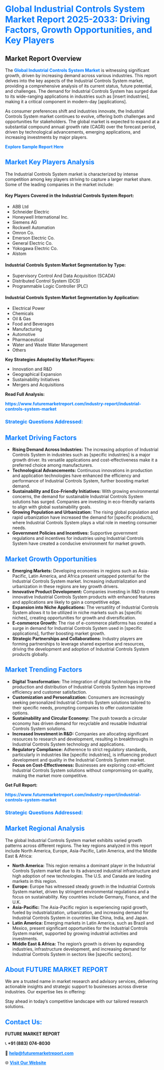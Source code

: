 <h1 style="color: #007BFF;">Global Industrial Controls System Market Report 2025-2033: Driving Factors, Growth Opportunities, and Key Players</h1>

<section id="overview">
<h2>Market Report Overview</h2>
<p>The <a href="https://www.futuremarketreport.com/industry-report/industrial-controls-system-market" style="color: #007BFF; text-decoration: none;"><strong>Global Industrial Controls System Market</strong></a> is witnessing significant growth, driven by increasing demand across various industries. This report delves into the key aspects of the Industrial Controls System market, providing a comprehensive analysis of its current status, future potential, and challenges. The demand for Industrial Controls System has surged due to its wide-ranging applications in industries such as [insert industries], making it a critical component in modern-day [applications].</p>
<p>As consumer preferences shift and industries innovate, the Industrial Controls System market continues to evolve, offering both challenges and opportunities for stakeholders. The global market is expected to expand at a substantial compound annual growth rate (CAGR) over the forecast period, driven by technological advancements, emerging applications, and increasing investments by major players.</p>
</section>

<section id="overview">
<p><a href="https://www.futuremarketreport.com/request-sample/reportId=104200" style="color: #007BFF; text-decoration: none;"><strong>Explore Sample Report Here</strong></a></p>
</section>

<section id="key-players">
<h2 style="color: #007BFF;">Market Key Players Analysis</h2>
<p>The Industrial Controls System market is characterized by intense competition among key players striving to capture a larger market share. Some of the leading companies in the market include:</p>
<h4>Key Players Covered in the Industrial Controls System Report:</h4>
<ul><li>ABB Ltd</li><li>Schneider Electric</li><li>Honeywell International Inc.</li><li>Siemens AG</li><li>Rockwell Automation</li><li>Omron Co.</li><li>Emerson Electric Co.</li><li>General Electric Co.</li><li>Yokogawa Electric Co.</li><li>Alstom</li></ul>
<h4>Industrial Controls System Market Segmentation by Type:</h4>
<ul><li>Supervisory Control And Data Acquisition (SCADA)</li><li>Distributed Control System (DCS)</li><li>Programmable Logic Controller (PLC)</li></ul>

<h4>Industrial Controls System Market Segmentation by Application:</h4>
<ul><li>Electrical Power</li><li>Chemicals</li><li>Oil &amp; Gas</li><li>Food and Beverages</li><li>Manufacturing</li><li>Automotive</li><li>Pharmaceutical</li><li>Water and Waste Water Management</li><li>Others</li></ul>
<p><strong>Key Strategies Adopted by Market Players:</strong></p>
<ul>
<li>Innovation and R&D</li>
<li>Geographical Expansion</li>
<li>Sustainability Initiatives</li>
<li>Mergers and Acquisitions</li>
</ul>
</section>

<section>
<p><strong>Read Full Analysis: </strong></p><a href="https://www.futuremarketreport.com/industry-report/industrial-controls-system-market" style="color: #007BFF; text-decoration: none;"><strong>https://www.futuremarketreport.com/industry-report/industrial-controls-system-market</strong></a>
<h3 style="color: #007BFF;">Strategic Questions Addressed:</h3>
</section>

<section id="driving-factors">
<h2 style="color: #007BFF;">Market Driving Factors</h2>
<ul>
<li><strong>Rising Demand Across Industries:</strong> The increasing adoption of Industrial Controls System in industries such as [specific industries] is a major growth driver. Its versatile applications and cost-effectiveness make it a preferred choice among manufacturers.</li>
<li><strong>Technological Advancements:</strong> Continuous innovations in production and application technologies have enhanced the efficiency and performance of Industrial Controls System, further boosting market demand.</li>
<li><strong>Sustainability and Eco-Friendly Initiatives:</strong> With growing environmental concerns, the demand for sustainable Industrial Controls System solutions has surged. Companies are investing in eco-friendly variants to align with global sustainability goals.</li>
<li><strong>Growing Population and Urbanization:</strong> The rising global population and rapid urbanization have increased the demand for [specific products], where Industrial Controls System plays a vital role in meeting consumer needs.</li>
<li><strong>Government Policies and Incentives:</strong> Supportive government regulations and incentives for industries using Industrial Controls System have created a conducive environment for market growth.</li>
</ul>
</section>

<section id="growth-opportunities">
<h2 style="color: #007BFF;">Market Growth Opportunities</h2>
<ul>
<li><strong>Emerging Markets:</strong> Developing economies in regions such as Asia-Pacific, Latin America, and Africa present untapped potential for the Industrial Controls System market. Increasing industrialization and urbanization in these regions are key growth drivers.</li>
<li><strong>Innovative Product Development:</strong> Companies investing in R&D to create innovative Industrial Controls System products with enhanced features and applications are likely to gain a competitive edge.</li>
<li><strong>Expansion into Niche Applications:</strong> The versatility of Industrial Controls System allows it to be utilized in niche markets such as [specific niches], creating opportunities for growth and diversification.</li>
<li><strong>E-commerce Growth:</strong> The rise of e-commerce platforms has created a surge in demand for Industrial Controls System used in [specific applications], further boosting market growth.</li>
<li><strong>Strategic Partnerships and Collaborations:</strong> Industry players are forming partnerships to leverage shared expertise and resources, driving the development and adoption of Industrial Controls System products globally.</li>
</ul>
</section>

<section id="trending-factors">
<h2 style="color: #007BFF;">Market Trending Factors</h2>
<ul>
<li><strong>Digital Transformation:</strong> The integration of digital technologies in the production and distribution of Industrial Controls System has improved efficiency and customer satisfaction.</li>
<li><strong>Customization and Personalization:</strong> Consumers are increasingly seeking personalized Industrial Controls System solutions tailored to their specific needs, prompting companies to offer customizable options.</li>
<li><strong>Sustainability and Circular Economy:</strong> The push towards a circular economy has driven demand for recyclable and reusable Industrial Controls System solutions.</li>
<li><strong>Increased Investment in R&D:</strong> Companies are allocating significant resources to research and development, resulting in breakthroughs in Industrial Controls System technology and applications.</li>
<li><strong>Regulatory Compliance:</strong> Adherence to strict regulatory standards, particularly in industries like [specific industries], is influencing product development and quality in the Industrial Controls System market.</li>
<li><strong>Focus on Cost-Effectiveness:</strong> Businesses are exploring cost-efficient Industrial Controls System solutions without compromising on quality, making the market more competitive.</li>
</ul>
</section>

<section>
<p><strong>Get Full Report: </strong></p><a href="https://www.futuremarketreport.com/industry-report/industrial-controls-system-market" style="color: #007BFF; text-decoration: none;"><strong>https://www.futuremarketreport.com/industry-report/industrial-controls-system-market</strong></a>
<h3 style="color: #007BFF;">Strategic Questions Addressed:</h3>
</section>


<section id="regional-analysis">
<h2 style="color: #007BFF;">Market Regional Analysis</h2>
<p>The global Industrial Controls System market exhibits varied growth patterns across different regions. The key regions analyzed in this report include North America, Europe, Asia-Pacific, Latin America, and the Middle East & Africa:</p>
<ul>
<li><strong>North America:</strong> This region remains a dominant player in the Industrial Controls System market due to its advanced industrial infrastructure and high adoption of new technologies. The U.S. and Canada are leading markets in this region.</li>
<li><strong>Europe:</strong> Europe has witnessed steady growth in the Industrial Controls System market, driven by stringent environmental regulations and a focus on sustainability. Key countries include Germany, France, and the U.K.</li>
<li><strong>Asia-Pacific:</strong> The Asia-Pacific region is experiencing rapid growth, fueled by industrialization, urbanization, and increasing demand for Industrial Controls System in countries like China, India, and Japan.</li>
<li><strong>Latin America:</strong> Emerging markets in Latin America, such as Brazil and Mexico, present significant opportunities for the Industrial Controls System market, supported by growing industrial activities and investments.</li>
<li><strong>Middle East & Africa:</strong> The region’s growth is driven by expanding industries, infrastructure development, and increasing demand for Industrial Controls System in sectors like [specific sectors].</li>
</ul>
</section>

<footer>
<h2 style="color: #007BFF;">About FUTURE MARKET REPORT</h2>
<p>We are a trusted name in market research and advisory services, delivering actionable insights and strategic support to businesses across diverse industries. Our expertise lies in offering:</p>

<p>Stay ahead in today’s competitive landscape with our tailored research solutions.</p>

<h2 style="color: #007BFF;">Contact Us:</h2>
<p><strong>FUTURE MARKET REPORT</strong></p>
<p>📞 <strong>+91 (883) 074-8030</strong></p>
<p>📧 <strong><a href="mailto:help@futuremarketreport.com" style="color: #007BFF;">help@futuremarketreport.com</a></strong></p>
<p>🌐 <strong><a href="https://www.futuremarketreport.com/" style="color: #007BFF;">Visit Our Website</a></strong></p>
</footer>